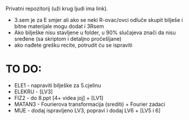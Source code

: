 Privatni repozitorij (uži krug ljudi ima link).

- 3.sem je za E smjer ali ako se neki R-ovac/ovci odluče skupit bilješe i bitne materijale mogu dodat i 3Rsem
- Ako bilješke nisu stavljene u folder, u 90% slučajeva znači da nisu sređene (sa skriptom i detaljno pročešljane)
- ako nađete grešku recite, potrudit ću se ispraviti

# TO DO:
- ELE1 - napraviti bilješke za 5.cjelinu 
- ELEKRU - [LV3]
- FIZ2 - do 8.ppt [4+ videa joj] + [LV1]
- MATAN3 - Fourierova transformacija (srediti) + Fourier zadaci
- MUE - dodaj ispravljeno LV3, popravi i dodaj LV6 + [LV5 i 6]

